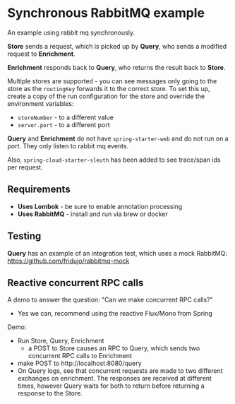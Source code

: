 # Synchronous RabbitMQ example

An example using rabbit mq synchronously.

**Store** sends a request, which is picked up by **Query**, who sends a modified request to **Enrichment**.

**Enrichment** responds back to **Query**, who returns the result back to **Store**.


Multiple stores are supported - you can see messages only going to the store as the `routingKey` forwards it to the correct store. To set this up, create a copy of the run configuration for the store and override the environment variables:
- `storeNumber` - to a different value
- `server.port` - to a different port


**Query** and **Enrichment** do not have `spring-starter-web` and do not run on a port. They only listen to rabbit mq events.

Also, `spring-cloud-starter-sleuth` has been added to see trace/span ids per request.

## Requirements
- **Uses Lombok** - be sure to enable annotation processing
- **Uses RabbitMQ** - install and run via brew or docker

## Testing
**Query** has an example of an integration test, which uses a mock RabbitMQ: https://github.com/fridujo/rabbitmq-mock

## Reactive concurrent RPC calls

A demo to answer the question: "Can we make concurrent RPC calls?"
- Yes we can, recommend using the reactive Flux/Mono from Spring

Demo:
- Run Store, Query, Enrichment
  - a POST to Store causes an RPC to Query, which sends two concurrent RPC calls to Enrichment
- make POST to http://localhost:8080/query
- On Query logs, see that concurrent requests are made to two different exchanges on enrichment.
  The responses are received at different times, however Query waits for both to return before returning a response to the Store.
